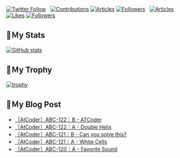 [![Twitter Follow](https://img.shields.io/twitter/follow/hyperdb?label=twitter&logo=twitter&style=plastic)](https://twitter.com/hyperdb)
&nbsp;
[![Contributions](https://badgen.org/img/qiita/hyperdb/contributions?style=plastic)](https://qiita.com/hyperdb)
[![Articles](https://badgen.org/img/qiita/hyperdb/articles?style=plastic)](https://qiita.com/hyperdb)
[![Followers](https://badgen.org/img/qiita/hyperdb/followers?style=plastic)](https://qiita.com/hyperdb)
&nbsp;
[![Articles](https://badgen.org/img/zenn/hyperdb/articles)](https://zenn.dev/hyperdb)
[![Likes](https://badgen.org/img/zenn/hyperdb/likes?style=plastic)](https://zenn.dev/hyperdb)
[![Followers](https://badgen.org/img/zenn/hyperdb/followers?style=plastic)](https://zenn.dev/hyperdb)

## 🔖Ｍy Stats

[![GitHub stats](https://github-readme-stats-eight-theta.vercel.app/api?username=hyperdb&theme=radical&count_private=true&show_icons=true)](https://github.com/anuraghazra/github-readme-stats)

## 🔖Ｍy Trophy

[![trophy](https://github-profile-trophy.vercel.app/?username=hyperdb&theme=onedark)](https://github.com/ryo-ma/github-profile-trophy)

## 🔖Ｍy Blog Post

<!-- BLOG-POST-LIST:START -->
- [［AtCoder］ABC-122｜B - ATCoder](https://zenn.dev/hyperdb/articles/ec985ac3dc6845)
- [［AtCoder］ABC-122｜A - Double Helix](https://zenn.dev/hyperdb/articles/3341cdc07ca7cf)
- [［AtCoder］ABC-121｜B - Can you solve this?](https://zenn.dev/hyperdb/articles/803ab1609a25a9)
- [［AtCoder］ABC-121｜A - White Cells](https://zenn.dev/hyperdb/articles/4bb87b606c6c0b)
- [［AtCoder］ABC-120｜A - Favorite Sound](https://zenn.dev/hyperdb/articles/f70cb08294ab1f)
<!-- BLOG-POST-LIST:END -->
